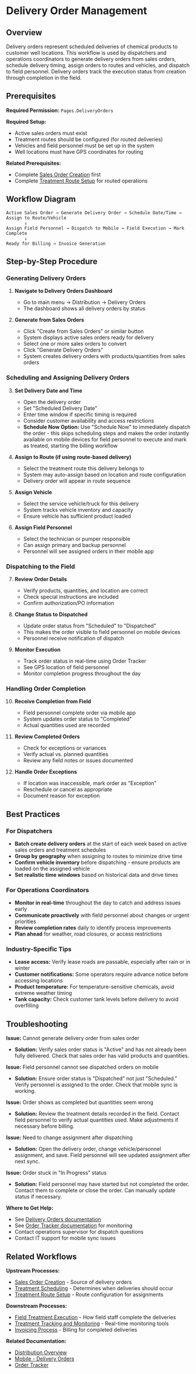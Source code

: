 # Delivery Order Management

## Overview

Delivery orders represent scheduled deliveries of chemical products to customer well locations. This workflow is used by dispatchers and operations coordinators to generate delivery orders from sales orders, schedule delivery timing, assign orders to routes and vehicles, and dispatch to field personnel. Delivery orders track the execution status from creation through completion in the field.

## Prerequisites

**Required Permission:** `Pages.DeliveryOrders`

**Required Setup:**
* Active sales orders must exist
* Treatment routes should be configured (for routed deliveries)
* Vehicles and field personnel must be set up in the system
* Well locations must have GPS coordinates for routing

**Related Prerequisites:**
* Complete [Sales Order Creation](SalesOrders.md) first
* Complete [Treatment Route Setup](TreatmentRoutes.md) for routed operations

## Workflow Diagram

```
Active Sales Order → Generate Delivery Order → Schedule Date/Time → Assign to Route/Vehicle
       ↓
Assign Field Personnel → Dispatch to Mobile → Field Execution → Mark Complete
       ↓
Ready for Billing → Invoice Generation
```

## Step-by-Step Procedure

### Generating Delivery Orders

1. **Navigate to Delivery Orders Dashboard**
   * Go to main menu → Distribution → Delivery Orders
   * The dashboard shows all delivery orders by status

2. **Generate from Sales Orders**
   * Click "Create from Sales Orders" or similar button
   * System displays active sales orders ready for delivery
   * Select one or more sales orders to convert
   * Click "Generate Delivery Orders"
   * System creates delivery orders with products/quantities from sales orders

### Scheduling and Assigning Delivery Orders

3. **Set Delivery Date and Time**
   * Open the delivery order
   * Set "Scheduled Delivery Date"
   * Enter time window if specific timing is required
   * Consider customer availability and access restrictions
   * **Schedule Now Option:** Use "Schedule Now" to immediately dispatch the order - this skips scheduling steps and makes the order instantly available on mobile devices for field personnel to execute and mark as treated, starting the billing workflow

4. **Assign to Route (if using route-based delivery)**
   * Select the treatment route this delivery belongs to
   * System may auto-assign based on location and route configuration
   * Delivery order will appear in route sequence

5. **Assign Vehicle**
   * Select the service vehicle/truck for this delivery
   * System tracks vehicle inventory and capacity
   * Ensure vehicle has sufficient product loaded

6. **Assign Field Personnel**
   * Select the technician or pumper responsible
   * Can assign primary and backup personnel
   * Personnel will see assigned orders in their mobile app

### Dispatching to the Field

7. **Review Order Details**
   * Verify products, quantities, and location are correct
   * Check special instructions are included
   * Confirm authorization/PO information

8. **Change Status to Dispatched**
   * Update order status from "Scheduled" to "Dispatched"
   * This makes the order visible to field personnel on mobile devices
   * Personnel receive notification of dispatch

9. **Monitor Execution**
   * Track order status in real-time using Order Tracker
   * See GPS location of field personnel
   * Monitor completion progress throughout the day

### Handling Order Completion

10. **Receive Completion from Field**
    * Field personnel complete order via mobile app
    * System updates order status to "Completed"
    * Actual quantities used are recorded

11. **Review Completed Orders**
    * Check for exceptions or variances
    * Verify actual vs. planned quantities
    * Review any field notes or issues documented

12. **Handle Order Exceptions**
    * If location was inaccessible, mark order as "Exception"
    * Reschedule or cancel as appropriate
    * Document reason for exception

## Best Practices

### For Dispatchers
* **Batch create delivery orders** at the start of each week based on active sales orders and treatment schedules
* **Group by geography** when assigning to routes to minimize drive time
* **Confirm vehicle inventory** before dispatching - ensure products are loaded on the assigned vehicle
* **Set realistic time windows** based on historical data and drive times

### For Operations Coordinators
* **Monitor in real-time** throughout the day to catch and address issues early
* **Communicate proactively** with field personnel about changes or urgent priorities
* **Review completion rates** daily to identify process improvements
* **Plan ahead** for weather, road closures, or access restrictions

### Industry-Specific Tips
* **Lease access:** Verify lease roads are passable, especially after rain or in winter
* **Customer notifications:** Some operators require advance notice before accessing locations
* **Product temperature:** For temperature-sensitive chemicals, avoid extreme weather timing
* **Tank capacity:** Check customer tank levels before delivery to avoid overfilling

## Troubleshooting

**Issue:** Cannot generate delivery order from sales order
* **Solution:** Verify sales order status is "Active" and has not already been fully delivered. Check that sales order has valid products and quantities.

**Issue:** Field personnel cannot see dispatched orders on mobile
* **Solution:** Ensure order status is "Dispatched" not just "Scheduled." Verify personnel is assigned to the order. Check that mobile sync is working.

**Issue:** Order shows as completed but quantities seem wrong
* **Solution:** Review the treatment details recorded in the field. Contact field personnel to verify actual quantities used. Make adjustments if necessary before billing.

**Issue:** Need to change assignment after dispatching
* **Solution:** Open the delivery order, change vehicle/personnel assignment, and save. Field personnel will see updated assignment after next sync.

**Issue:** Order stuck in "In Progress" status
* **Solution:** Field personnel may have started but not completed the order. Contact them to complete or close the order. Can manually update status if necessary.

**Where to Get Help:**
* See [Delivery Orders documentation](../../Distribution/DeliveryOrders.md)
* See [Order Tracker documentation](../../Distribution/OrderTracker.md) for monitoring
* Contact operations supervisor for dispatch questions
* Contact IT support for mobile sync issues

## Related Workflows

**Upstream Processes:**
* [Sales Order Creation](SalesOrders.md) - Source of delivery orders
* [Treatment Scheduling](TreatmentScheduling.md) - Determines when deliveries should occur
* [Treatment Route Setup](TreatmentRoutes.md) - Route configuration for assignments

**Downstream Processes:**
* [Field Treatment Execution](FieldTreatments.md) - How field staff complete the deliveries
* [Treatment Tracking and Monitoring](TreatmentTracking.md) - Real-time monitoring tools
* [Invoicing Process](Invoicing.md) - Billing for completed deliveries

**Related Documentation:**
* [Distribution Overview](../../Distribution/Index.md)
* [Mobile - Delivery Orders](../../Mobile/DeliveryOrders.md)
* [Order Tracker](../../Distribution/OrderTracker.md)

